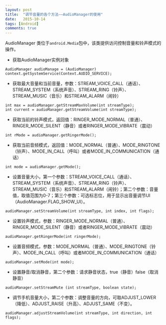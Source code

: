 ```yaml
---
layout: post
title:  "调节音量的各个方法——AudioManager的使用"
date:   2015-10-14
tags: [Android]
comments: true
---
```

AudioManager 类位于`android.Media`包中，该类提供访问控制音量和铃声模式的操作。

- 获取AudioManager实例对象

```
AudioManager audioManage = (AudioManager) context.getSystemService(Context.AUDIO_SERVICE);
```

- 获取最大音量和当前音量，参数：STREAM_VOICE_CALL（通话）、STREAM_SYSTEM（系统声音）、STREAM_RING（铃声）、STREAM_MUSIC（音乐）和STREAM_ALARM（闹铃）

```
int max = audioManager.getStreamMaxVolume(int streamType);
int current = audioManager.getStreamVolume(int streamType);
```

- 获取当前的铃声模式，返回值：RINGER_MODE_NORMAL（普通）、RINGER_MODE_SILENT（静音）或者RINGER_MODE_VIBRATE（震动）

```
int rMode = audioManager.getRingerMode();
```

- 获取当前音频模式，返回值：MODE_NORMAL（普通）、MODE_RINGTONE（铃声）、MODE_IN_CALL（呼叫）或者MODE_IN_COMMUNICATION（通话）

```
int mode = audioManager.getMode();
```

- 设置音量大小，第一个参数：STREAM_VOICE_CALL（通话）、STREAM_SYSTEM（系统声音）、STREAM_RING（铃声）、STREAM_MUSIC（音乐）和STREAM_ALARM（闹铃）；第二个参数：音量值，取值范围为0-7；第三个参数：可选标志位，用于显示出音量调节UI（AudioManager.FLAG_SHOW_UI）。

```
audioManager.setStreamVolume(int streamType, int index, int flags);
```

- 设置铃声模式，参数：RINGER_MODE_NORMAL（普通）、RINGER_MODE_SILENT（静音）或者RINGER_MODE_VIBRATE（震动）

```
audioManager.getRingerMode(int ringerMode);
```

- 设置音频模式，参数：MODE_NORMAL（普通）、MODE_RINGTONE（铃声）、MODE_IN_CALL（呼叫）或者MODE_IN_COMMUNICATION（通话）

```
audioManager.setMode(int mode);
```

- 设置静音/取消静音，第二个参数：请求静音状态，true（静音）false（取消静音）

```
audioManager.setStreamMute (int streamType, boolean state);
```

- 调节手机音量大小，第二个参数：调整音量的方向，可取ADJUST_LOWER（降低）、ADJUST_RAISE（升高）、ADJUST_SAME（不变）。

```
audioManager.adjustStreamVolume(int streamType, int direction, int flags);
```
